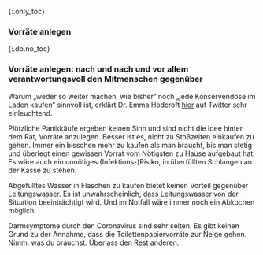 {:.only_toc}
### Vorräte anlegen

{:.do.no_toc}
### Vorräte anlegen: nach und nach und vor allem verantwortungsvoll den Mitmenschen gegenüber

Warum „weder so weiter machen, wie bisher“ noch „jede Konservendose im Laden kaufen“ sinnvoll ist, erklärt Dr. Emma Hodcroft [hier](https://twitter.com/firefoxx66/status/1233666678841597952?s=20) auf Twitter sehr einleuchtend.

Plötzliche Panikkäufe ergeben keinen Sinn und sind nicht die Idee hinter dem Rat, Vorräte anzulegen. Besser ist es, nicht zu Stoßzeiten einkaufen zu gehen. Immer ein bisschen mehr zu kaufen als man braucht, bis man stetig und überlegt einen gewissen Vorrat vom Nötigsten zu Hause aufgebaut hat. Es wäre auch ein unnötiges \(Infektions-\)Risiko, in überfüllten Schlangen an der Kasse zu stehen.

Abgefülltes Wasser in Flaschen zu kaufen bietet keinen Vorteil gegenüber Leitungswasser. Es ist unwahrscheinlich, dass Leitungswasser von der Situation beeinträchtigt wird. Und im Notfall wäre immer noch ein Abkochen möglich.

Darmsymptome durch den Coronavirus sind sehr selten. Es gibt keinen Grund zu der Annahme, dass die Toilettenpapiervorräte zur Neige gehen. Nimm, was du brauchst. Überlass den Rest anderen.

